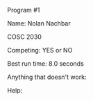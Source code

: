Program #1

Name:
Nolan Nachbar

COSC 2030

Competing: YES or NO

Best run time: 8.0 seconds

Anything that doesn't work:

Help:

